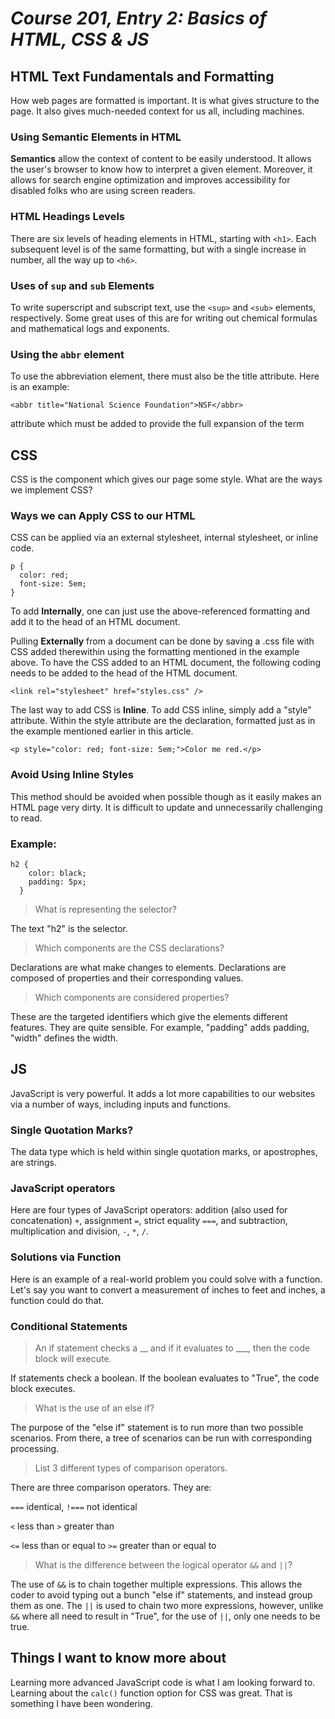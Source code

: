 # *Course 201, Entry 2: Basics of HTML, CSS & JS*

## HTML Text Fundamentals and Formatting

How web pages are formatted is important. It is what gives structure to the page. It also gives much-needed context for us all, including machines.

### Using Semantic Elements in HTML

**Semantics** allow the context of content to be easily understood. It allows the user's browser to know how to interpret a given element. Moreover, it allows for search engine optimization and improves accessibility for disabled folks who are using screen readers.

### HTML Headings Levels
There are six levels of heading elements in HTML, starting with `<h1>`. Each subsequent level is of the same formatting, but with a single increase in number, all the way up to `<h6>`.

### Uses of `sup` and `sub` Elements

To write superscript and subscript text, use the `<sup>` and `<sub>` elements, respectively. Some great uses of this are for writing out chemical formulas and mathematical logs and exponents.


### Using the `abbr` element
To use the abbreviation element, there must also be the title attribute. Here is an example:

```
<abbr title="National Science Foundation">NSF</abbr>
```
attribute which must be added to provide the full expansion of the term

## CSS
CSS is the component which gives our page some style. What are the ways we implement CSS?

### Ways we can Apply CSS to our HTML

CSS can be applied via an external stylesheet, internal stylesheet, or inline code.

```
p {
  color: red;
  font-size: 5em;
}
```

To add **Internally**, one can just use the above-referenced formatting and add it to the head of an HTML document.

Pulling **Externally** from a document can be done by saving a .css file with CSS added therewithin using the formatting mentioned in the example above. To have the CSS added to an HTML document, the following coding needs to be added to the head of the HTML document.

```
<link rel="stylesheet" href="styles.css" />
```

The last way to add CSS is **Inline**. To add CSS inline, simply add a "style" attribute. Within the style attribute are the declaration, formatted just as in the example mentioned earlier in this article.

```
<p style="color: red; font-size: 5em;">Color me red.</p>
```

### Avoid Using Inline Styles

This method should be avoided when possible though as it easily makes an HTML page very dirty. It is difficult to update and unnecessarily challenging to read.


### Example:

```
h2 {
    color: black;
    padding: 5px;
  }
```

>What is representing the selector?

The text "h2" is the selector.

>Which components are the CSS declarations?

Declarations are what make changes to elements. Declarations are composed of properties and their corresponding values.

>Which components are considered properties?

These are the targeted identifiers which give the elements different features. They are quite sensible. For example, "padding" adds padding, "width" defines the width.

## JS

JavaScript is very powerful. It adds a lot more capabilities to our websites via a number of ways, including inputs and functions.

### Single Quotation Marks?
The data type which is held within single quotation marks, or apostrophes, are strings.

### JavaScript operators
Here are four types of JavaScript operators: addition (also used for concatenation) `+`, assignment `=`, strict equality `===`, and subtraction, multiplication and division, `-`, `*`, `/`.

### Solutions via Function
Here is an example of a real-world problem you could solve with a function. Let's say you want to convert a measurement of inches to feet and inches, a function could do that.


### Conditional Statements

>An if statement checks a __ and if it evaluates to ___, then the code block will execute.

If statements check a boolean. If the boolean evaluates to "True", the code block executes.

>What is the use of an else if?

The purpose of the "else if" statement is to run more than two possible scenarios. From there, a tree of scenarios can be run with corresponding processing.

>List 3 different types of comparison operators.

 There are three comparison operators. They are:

`===` identical, `!===` not identical

`<` less than `>` greater than

`<=` less than or equal to `>=` greater than or equal to

>What is the difference between the logical operator `&&` and `||`?

The use of `&&` is to chain together multiple expressions. This allows the coder to avoid typing out a bunch "else if" statements, and instead group them as one. The `||` is used to chain two more expressions, however, unlike `&&` where all need to result in "True", for the use of `||`, only one needs to be true.

## Things I want to know more about

Learning more advanced JavaScript code is what I am looking forward to. Learning about the `calc()` function option for CSS was great. That is something I have been wondering.
